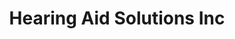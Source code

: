 ---
title: "Hearing Aid Solutions Inc"
url: /mascoutah/hearing-aid-solutions-inc/
shop: Hörgeräte
---
